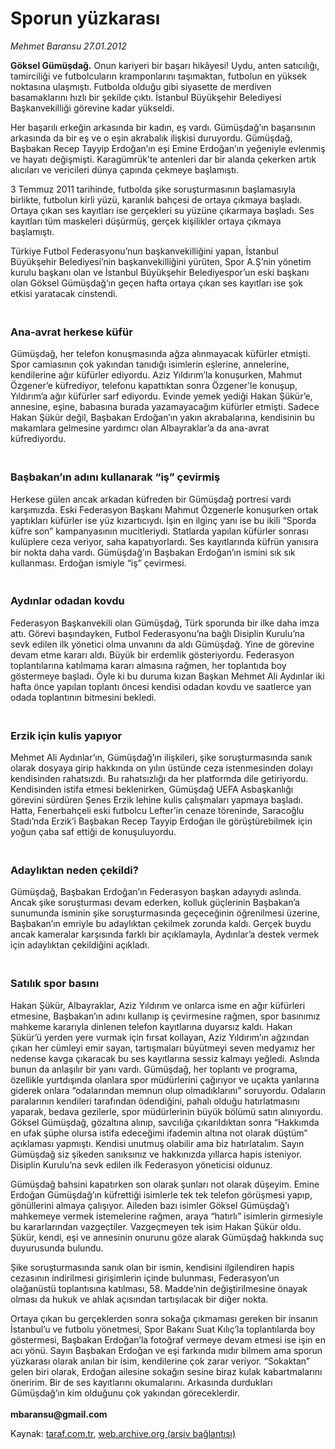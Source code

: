 # Sporun yüzkarası

*Mehmet Baransu 27.01.2012*

<div class="yazi"><p><b>Göksel Gümüşdağ.</b> Onun kariyeri bir başarı hikâyesi! Uydu, anten satıcılığı, tamirciliği ve futbolcuların kramponlarını taşımaktan, futbolun en yüksek noktasına ulaşmıştı. Futbolda olduğu gibi siyasette de merdiven basamaklarını hızlı bir şekilde çıktı. İstanbul Büyükşehir Belediyesi Başkanvekilliği görevine kadar yükseldi.</p>
<p>Her başarılı erkeğin arkasında bir kadın, eş vardı. Gümüşdağ’ın başarısının arkasında da bir eş ve o eşin akrabalık ilişkisi duruyordu. Gümüşdağ, Başbakan Recep Tayyip Erdoğan’ın eşi Emine Erdoğan’ın yeğeniyle evlenmiş ve hayatı değişmişti. Karagümrük’te antenleri dar bir alanda çekerken artık alıcıları ve vericileri dünya çapında çekmeye başlamıştı.</p>
<p>3 Temmuz 2011 tarihinde, futbolda şike soruşturmasının başlamasıyla birlikte, futbolun kirli yüzü, karanlık bahçesi de ortaya çıkmaya başladı. Ortaya çıkan ses kayıtları ise gerçekleri su yüzüne çıkarmaya başladı. Ses kayıtları tüm maskeleri düşürmüş, gerçek kişilikler ortaya çıkmaya başlamıştı.</p>
<p>Türkiye Futbol Federasyonu’nun başkanvekilliğini yapan, İstanbul Büyükşehir Belediyesi’nin başkanvekilliğini yürüten, Spor A.Ş’nin yönetim kurulu başkanı olan ve İstanbul Büyükşehir Belediyespor’un eski başkanı olan Göksel Gümüşdağ’ın geçen hafta ortaya çıkan ses kayıtları ise şok etkisi yaratacak cinstendi.</p>
<h3><br/>Ana-avrat herkese küfür</h3>
<p>Gümüşdağ, her telefon konuşmasında ağza alınmayacak küfürler etmişti. Spor camiasının çok yakından tanıdığı isimlerin eşlerine, annelerine, kendilerine ağır küfürler ediyordu. Aziz Yıldırım’la konuşurken, Mahmut Özgener’e küfrediyor, telefonu kapattıktan sonra Özgener’le konuşup, Yıldırım’a ağır küfürler sarf ediyordu. Evinde yemek yediği Hakan Şükür’e, annesine, eşine, babasına burada yazamayacağım küfürler etmişti. Sadece Hakan Şükür değil, Başbakan Erdoğan’ın yakın akrabalarına, kendisinin bu makamlara gelmesine yardımcı olan Albayraklar’a da ana-avrat küfrediyordu.</p>
<h3><br/>Başbakan’ın adını kullanarak “iş” çevirmiş</h3>
<p>Herkese gülen ancak arkadan küfreden bir Gümüşdağ portresi vardı karşımızda. Eski Federasyon Başkanı Mahmut Özgenerle konuşurken ortak yaptıkları küfürler ise yüz kızartıcıydı. İşin en ilginç yanı ise bu ikili “Sporda küfre son” kampanyasının mucitleriydi. Statlarda yapılan küfürler sonrası kulüplere ceza veriyor, saha kapatıyorlardı. Ses kayıtlarında küfrün yanısıra bir nokta daha vardı. Gümüşdağ’ın Başbakan Erdoğan’ın ismini sık sık kullanması. Erdoğan ismiyle “iş” çevirmesi.</p>
<h3><br/>Aydınlar odadan kovdu</h3>
<p>Federasyon Başkanvekili olan Gümüşdağ, Türk sporunda bir ilke daha imza attı. Görevi başındayken, Futbol Federasyonu’na bağlı Disiplin Kurulu’na sevk edilen ilk yönetici olma unvanını da aldı Gümüşdağ. Yine de görevine devam etme kararı aldı. Büyük bir erdemlik gösteriyordu. Federasyon toplantılarına katılmama kararı almasına rağmen, her toplantıda boy göstermeye başladı. Öyle ki bu duruma kızan Başkan Mehmet Ali Aydınlar iki hafta önce yapılan toplantı öncesi kendisi odadan kovdu ve saatlerce yan odada toplantının bitmesini bekledi.</p>
<h3><br/>Erzik için kulis yapıyor</h3>
<p>Mehmet Ali Aydınlar’ın, Gümüşdağ’ın ilişkileri, şike soruşturmasında sanık olarak dosyaya girip hakkında on yılın üstünde ceza istenmesinden dolayı kendisinden rahatsızdı. Bu rahatsızlığı da her platformda dile getiriyordu. Kendisinden istifa etmesi beklenirken, Gümüşdağ UEFA Asbaşkanlığı görevini sürdüren Şenes Erzik lehine kulis çalışmaları yapmaya başladı. Hatta, Fenerbahçeli eski futbolcu Lefter’in cenaze töreninde, Saracoğlu Stadı’nda Erzik’i Başbakan Recep Tayyip Erdoğan ile görüştürebilmek için yoğun çaba saf ettiği de konuşuluyordu.</p>
<h3><br/>Adaylıktan neden çekildi?</h3>
<p>Gümüşdağ, Başbakan Erdoğan’ın Federasyon başkan adayıydı aslında. Ancak şike soruşturması devam ederken, kolluk güçlerinin Başbakan’a sunumunda isminin şike soruşturmasında geçeceğinin öğrenilmesi üzerine, Başbakan’ın emriyle bu adaylıktan çekilmek zorunda kaldı. Gerçek buydu ancak kameralar karşısında farklı bir açıklamayla, Aydınlar’a destek vermek için adaylıktan çekildiğini açıkladı.</p>
<h3><br/>Satılık spor basını</h3>
<p>Hakan Şükür, Albayraklar, Aziz Yıldırım ve onlarca isme en ağır küfürleri etmesine, Başbakan’ın adını kullanıp iş çevirmesine rağmen, spor basınımız mahkeme kararıyla dinlenen telefon kayıtlarına duyarsız kaldı. Hakan Şükür’ü yerden yere vurmak için fırsat kollayan, Aziz Yıldırım’ın ağzından çıkan her cümleyi emir sayan, tartışmaları büyütmeyi seven medyamız her nedense kavga çıkaracak bu ses kayıtlarına sessiz kalmayı yeğledi. Aslında bunun da anlaşılır bir yanı vardı. Gümüşdağ, her toplantı ve programa, özellikle yurtdışında olanlara spor müdürlerini çağırıyor ve uçakta yanlarına giderek onlara “odalarından memnun olup olmadıklarını” soruyordu. Odaların paralarının kendileri tarafından ödendiğini, pahalı olduğu hatırlatmasını yaparak, bedava gezilerle, spor müdürlerinin büyük bölümü satın alınıyordu. Göksel Gümüşdağ, gözaltına alınıp, savcılığa çıkarıldıktan sonra “Hakkımda en ufak şüphe olursa istifa edeceğimi ifademin altına not olarak düştüm” açıklaması yapmıştı. Kendisi unutmuş olabilir ama biz hatırlatalım. Sayın Gümüşdağ siz şikeden sanıksınız ve hakkınızda yıllarca hapis isteniyor. Disiplin Kurulu’na sevk edilen ilk Federasyon yöneticisi oldunuz.</p>
<p>Gümüşdağ bahsini kapatırken son olarak şunları not olarak düşeyim. Emine Erdoğan Gümüşdağ’ın küfrettiği isimlerle tek tek telefon görüşmesi yapıp, gönüllerini almaya çalışıyor. Aileden bazı isimler Göksel Gümüşdağ’ı mahkemeye vermek istemelerine rağmen, araya “hatırlı” isimlerin girmesiyle bu kararlarından vazgeçtiler. Vazgeçmeyen tek isim Hakan Şükür oldu. Şükür, kendi, eşi ve annesinin onurunu göze alarak Gümüşdağ hakkında suç duyurusunda bulundu. </p>
<p>Şike soruşturmasında sanık olan bir ismin, kendisini ilgilendiren hapis cezasının indirilmesi girişimlerin içinde bulunması, Federasyon’un olağanüstü toplantısına katılması, 58. Madde’nin değiştirilmesine önayak olması da hukuk ve ahlak açısından tartışılacak bir diğer nokta. </p>
<p>Ortaya çıkan bu gerçeklerden sonra sokağa çıkmaması gereken bir insanın İstanbul’u ve futbolu yönetmesi, Spor Bakanı Suat Kılıç’la toplantılarda boy göstermesi, Başbakan Erdoğan’la fotoğraf vermeye devam etmesi ise işin en acı yönü. Sayın Başbakan Erdoğan ve eşi farkında mıdır bilmem ama sporun yüzkarası olarak anılan bir isim, kendilerine çok zarar veriyor. “Sokaktan” gelen biri olarak, Erdoğan ailesine sokağın sesine biraz kulak kabartmalarını öneririm. Bir de ses kayıtlarını okumalarını. Arkasında durdukları Gümüşdağ’ın kim olduğunu çok yakından göreceklerdir.<br/><br/><b>mbaransu@gmail.com</b></p>
</div>

Kaynak: [taraf.com.tr](http://www.taraf.com.tr/mehmet-baransu/makale-sporun-yuzkarasi.htm), [web.archive.org (arşiv bağlantısı)](http://web.archive.org/web/20131107041823/http://www.taraf.com.tr/mehmet-baransu/makale-sporun-yuzkarasi.htm)
